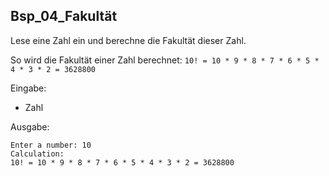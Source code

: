 ##  Bsp_04_Fakultät

Lese eine Zahl ein und berechne die Fakultät dieser Zahl.

So wird die Fakultät einer Zahl berechnet:
```10! = 10 * 9 * 8 * 7 * 6 * 5 * 4 * 3 * 2 = 3628800```

Eingabe:

* Zahl

Ausgabe:

```
Enter a number: 10
Calculation:
10! = 10 * 9 * 8 * 7 * 6 * 5 * 4 * 3 * 2 = 3628800
```

